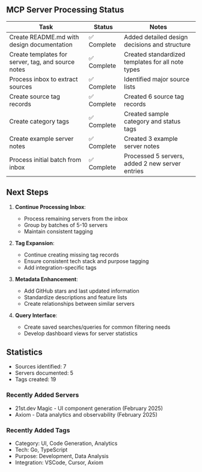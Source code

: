 ## MCP Server Processing Status

| Task                                               | Status      | Notes                                             |
| -------------------------------------------------- | ----------- | ------------------------------------------------- |
| Create README.md with design documentation         | ✅ Complete | Added detailed design decisions and structure     |
| Create templates for server, tag, and source notes | ✅ Complete | Created standardized templates for all note types |
| Process inbox to extract sources                   | ✅ Complete | Identified major source lists                     |
| Create source tag records                          | ✅ Complete | Created 6 source tag records                      |
| Create category tags                               | ✅ Complete | Created sample category and status tags           |
| Create example server notes                        | ✅ Complete | Created 3 example server notes                    |
| Process initial batch from inbox                   | ✅ Complete | Processed 5 servers, added 2 new server entries   |

## Next Steps

1. **Continue Processing Inbox**:

   - Process remaining servers from the inbox
   - Group by batches of 5-10 servers
   - Maintain consistent tagging

2. **Tag Expansion**:

   - Continue creating missing tag records
   - Ensure consistent tech stack and purpose tagging
   - Add integration-specific tags

3. **Metadata Enhancement**:

   - Add GitHub stars and last updated information
   - Standardize descriptions and feature lists
   - Create relationships between similar servers

4. **Query Interface**:
   - Create saved searches/queries for common filtering needs
   - Develop dashboard views for server statistics

## Statistics

- Sources identified: 7
- Servers documented: 5
- Tags created: 19

### Recently Added Servers

- 21st.dev Magic - UI component generation (February 2025)
- Axiom - Data analytics and observability (February 2025)

### Recently Added Tags

- Category: UI, Code Generation, Analytics
- Tech: Go, TypeScript
- Purpose: Development, Data Analysis
- Integration: VSCode, Cursor, Axiom
